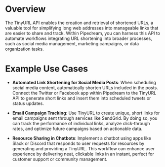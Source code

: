 # Overview

The TinyURL API enables the creation and retrieval of shortened URLs, a valuable tool for simplifying long web addresses into manageable links that are easier to share and track. Within Pipedream, you can harness this API to automate workflows integrating URL shortening into broader processes, such as social media management, marketing campaigns, or data organization tasks.

# Example Use Cases

- **Automated Link Shortening for Social Media Posts**: When scheduling social media content, automatically shorten URLs included in the posts. Connect the Twitter or Facebook app within Pipedream to the TinyURL API to generate short links and insert them into scheduled tweets or status updates.

- **Email Campaign Tracking**: Use TinyURL to create unique, short links for email campaigns sent through services like SendGrid. By doing so, you can track the performance of individual links, analyze click-through rates, and optimize future campaigns based on actionable data.

- **Resource Sharing in Chatbots**: Implement a chatbot using apps like Slack or Discord that responds to user requests for resources by generating and providing a TinyURL. This workflow can enhance user experience by delivering neat, clickable links in an instant, perfect for customer support or community management.
